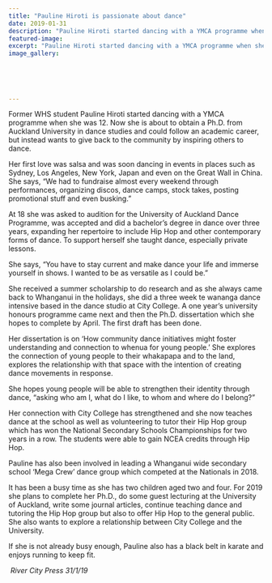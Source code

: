 ```yaml
---
title: "Pauline Hiroti is passionate about dance"
date: 2019-01-31
description: "Pauline Hiroti started dancing with a YMCA programme when she was 12. Now she is about to obtain a Ph.D. from AK Univ..."
featured-image: 
excerpt: "Pauline Hiroti started dancing with a YMCA programme when she was 12. Now she is about to obtain a Ph.D. from Auckland University in dance studies."
image_gallery:
    
    
    
    
    
---
```


<p class="BasicParagraph">Former WHS student Pauline Hiroti started dancing with a YMCA programme when she was 12. Now she is about to obtain a Ph.D. from Auckland University in dance studies and could follow an academic career, but instead wants to give back to the community by inspiring others to dance.</p>
<p class="BasicParagraph">Her first love was salsa and was soon dancing in events in places such as Sydney, Los Angeles, New York, Japan and even on the Great Wall in China. She says, &ldquo;We had to fundraise almost every weekend through performances, organizing discos, dance camps, stock takes, posting promotional stuff and even busking.&rdquo;</p>
<p class="BasicParagraph">At 18 she was asked to audition for the University of Auckland Dance Programme, was accepted and did a bachelor&rsquo;s degree in dance over three years, expanding her repertoire to include Hip Hop and other contemporary forms of dance. To support herself she taught dance, especially private lessons.</p>
<p class="BasicParagraph">She says, &ldquo;You have to stay current and make dance your life and immerse yourself in shows. I wanted to be as versatile as I could be.&rdquo;</p>
<p class="BasicParagraph">She received a summer scholarship to do research and as she always came back to Whanganui in the holidays, she did a three week te wananga dance intensive based in the dance studio at City College. A one year&rsquo;s university honours programme came next and then the Ph.D. dissertation which she hopes to complete by April. The first draft has been done.</p>
<p class="BasicParagraph">Her dissertation is on &lsquo;How community dance initiatives might foster understanding and connection to whenua for young people.&rsquo; She explores the connection of young people to their whakapapa and to the land, explores the relationship with that space with the intention of creating dance movements in response.</p>
<p class="BasicParagraph">She hopes young people will be able to strengthen their identity through dance, &ldquo;asking who am I, what do I like, to whom and where do I belong?&rdquo;</p>
<p class="BasicParagraph">Her connection with City College has strengthened and she now teaches dance at the school as well as volunteering to tutor their Hip Hop group which has won the National Secondary Schools Championships for two years in a row. The students were able to gain NCEA credits through Hip Hop.</p>
<p class="BasicParagraph">Pauline has also been involved in leading a Whanganui wide secondary school &lsquo;Mega Crew&rsquo; dance group which competed at the Nationals in 2018.</p>
<p class="BasicParagraph">It has been a busy time as she has two children aged two and four. For 2019 she plans to complete her Ph.D., do some guest lecturing at the University of Auckland, write some journal articles, continue teaching dance and tutoring the Hip Hop group but also to offer Hip Hop to the general public. She also wants to explore a relationship between City College and the University.</p>
<p class="BasicParagraph">If she is not already busy enough, Pauline also has a black belt in karate and enjoys running to keep fit.</p>
<p class="BasicParagraph"><em>&nbsp;River City Press 31/1/19</em></p>

